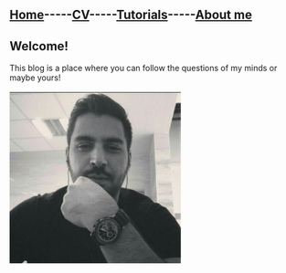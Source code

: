 ## [Home](README.md)-----[CV](cv.md)-----[Tutorials](Tutorials.md)-----[About me](guitBlog/aboutme)
## Welcome!
This blog is a place where you can follow the questions of my minds or maybe yours!
<br/>
<br/>
<img src="img/profile.jpg" width="300px" height="300px">
